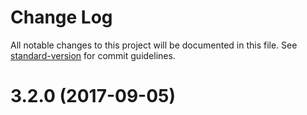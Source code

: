 # Change Log

All notable changes to this project will be documented in this file.
See [standard-version](https://github.com/conventional-changelog/standard-version) for commit guidelines.

<a name="3.2.0"></a>
# 3.2.0 (2017-09-05)
